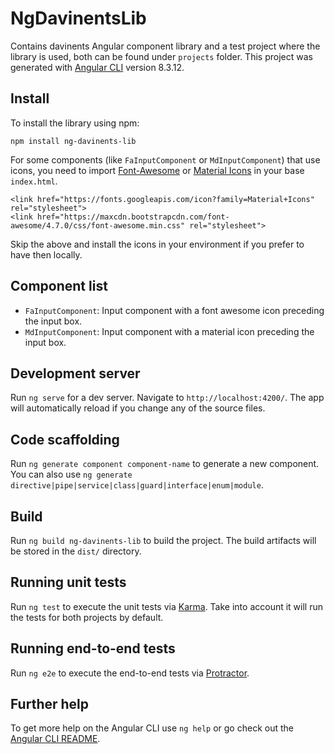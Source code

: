 # NgDavinentsLib

Contains davinents Angular component library and a test project where the library is used, both can be found under `projects` folder.
This project was generated with [Angular CLI](https://github.com/angular/angular-cli) version 8.3.12.

## Install

To install the library using npm:

```
npm install ng-davinents-lib
```

For some components (like `FaInputComponent` or `MdInputComponent`) that use icons, you need to import [Font-Awesome](https://fontawesome.com/icons?d=gallery) or [Material Icons](https://material.io/resources/icons/?style=baseline) in your base `index.html`.

```
<link href="https://fonts.googleapis.com/icon?family=Material+Icons" rel="stylesheet">
<link href="https://maxcdn.bootstrapcdn.com/font-awesome/4.7.0/css/font-awesome.min.css" rel="stylesheet">
```

Skip the above and install the icons in your environment if you prefer to have then locally.

## Component list

- `FaInputComponent`: Input component with a font awesome icon preceding the input box.
- `MdInputComponent`: Input component with a material icon preceding the input box.

## Development server

Run `ng serve` for a dev server. Navigate to `http://localhost:4200/`. The app will automatically reload if you change any of the source files.

## Code scaffolding

Run `ng generate component component-name` to generate a new component. You can also use `ng generate directive|pipe|service|class|guard|interface|enum|module`.

## Build

Run `ng build ng-davinents-lib` to build the project. The build artifacts will be stored in the `dist/` directory.

## Running unit tests

Run `ng test` to execute the unit tests via [Karma](https://karma-runner.github.io). Take into account it will run the tests for both projects by default.

## Running end-to-end tests

Run `ng e2e` to execute the end-to-end tests via [Protractor](http://www.protractortest.org/).

## Further help

To get more help on the Angular CLI use `ng help` or go check out the [Angular CLI README](https://github.com/angular/angular-cli/blob/master/README.md).
